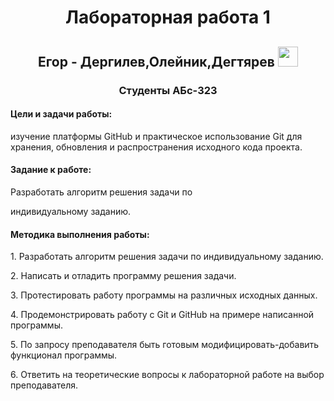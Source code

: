 <h1 align="center">Лабораторная работа 1</h1>
<h2 align="center" style="58A6FF" target="_blank">Егор - Дергилев,Олейник,Дегтярев
<img src="https://github.com/blackcater/blackcater/raw/main/images/Hi.gif" height="32"/></h2>
<h3 align="center">Студенты АБс-323</h3> 
<h4>Цели и задачи работы:</h4> изучение платформы GitHub и практическое
использование Git для хранения, обновления и распространения исходного
кода проекта.

<h4>Задание к работе:</h4> Разработать алгоритм решения задачи по


индивидуальному заданию.
<h4>Методика выполнения работы:</h4>
<p>1. Разработать алгоритм решения задачи по индивидуальному заданию.</p>
<p>2. Написать и отладить программу решения задачи.</p>
<p>3. Протестировать работу программы на различных исходных данных.</p>
<p>4. Продемонстрировать работу с Git и GitHub на примере написанной
программы.</p>
<p>5. По запросу преподавателя быть готовым модифицировать-добавить
функционал программы.</p>
<p>6. Ответить на теоретические вопросы к лабораторной работе на выбор
преподавателя.</p>
